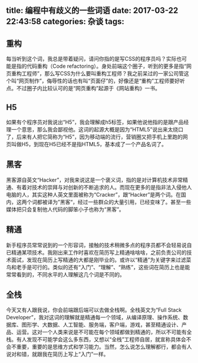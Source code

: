 title: 编程中有歧义的一些词语
date: 2017-03-22 22:43:58
categories: 杂谈
tags: 
---

## 重构
每当听到这个词，我总是带着疑问，请问你指的是写CSS的程序员吗？实际也可能是指的代码重构（Code refactoring）。身处前端这个圈子，听到的更多是指“网页重构工程师”，那么写CSS为什么要叫重构工程师？我之前呆过的一家公司管这个叫“网页制作”，侮辱性的话也有叫“页面仔”的，好像还是“重构”工程师要好听点。不过圈子内比较认可的是“网页重构”起源于《网站重构》一书。

## H5
如果有个程序员对我说出“H5”，我会理解成h5标签，如果他说他指的是跟产品经理一个意思，那么我会鄙视他。这词的起源大概是因为“HTML5”说出来太绕口了，后来有人把它简称为“H5”，因为移动端的流行，营销圈又把手机上里跑的网页叫做H5，到现在H5已经不是指HTML5，基本成了一个产品名词了。

## 黑客
黑客源自英文“Hacker”，对我来说这是一个褒义词，指的是对计算机技术非常精通、有着对技术的崇拜与对创新的不断追求的人。而现在更多的是指非法入侵他人电脑的人，其实这种人英文里面被称为“Cracker”，跟“Hacker”是两个词。在国内，这两个词都被译为”黑客“，经过一些群众的大量引用，已经变味了。甚至一些媒体把只会复制他人代码的脚笨小子也称为“黑客”。

## 精通
新手程序员常常说到的一个形容词，接触的技术稍微多点的程序员都不会轻易说自已精通某项技术。我刚出来工作时喜欢在简历写上精通啥啥啥，之前负责公司的技术面试，发现在简历上写精通的大都是刚毕业的。或许以“精通”为关键字来过滤菜鸟和老手是可行的。类似的还有“入门”、“理解”、“熟练”，这些词在简历上也是能常常看到的，不同水平的人理解这几个词是不同的。

## 全栈
今天又有人跟我说，你会前端跟后端可以去做全栈啊。全栈英文为“Full Stack Developer”，我对这词的理解就是精通每一个领域，从编译原理、操作系统、数据库、图形学、大数据、人工智能、服务端，客户端，游戏，甚至精通设计、产品、运营。这对一个人类来说是不可能在每个领域都做到精通的，所以不可能有全栈。有人发现不可能学会这么多东西，又想以“全栈”工程师自居，就宣称具体会不会不重要，重要的是思维方式和学习能力。当然，怎么说怎么理解都行，都会有人说对和错，就跟我在简历上写上“入门”一样。


